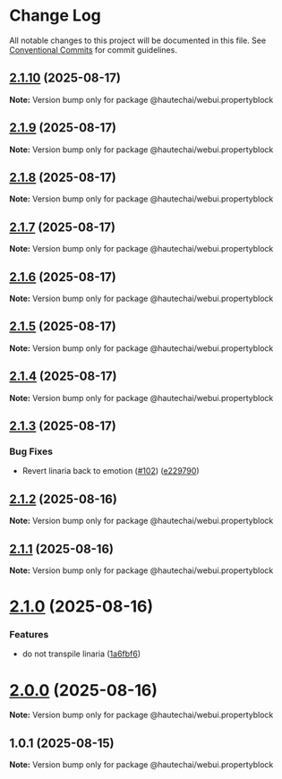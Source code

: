# Change Log

All notable changes to this project will be documented in this file.
See [Conventional Commits](https://conventionalcommits.org) for commit guidelines.

## [2.1.10](https://github.com/HautechAI/webui/compare/@hautechai/webui.propertyblock@2.1.9...@hautechai/webui.propertyblock@2.1.10) (2025-08-17)

**Note:** Version bump only for package @hautechai/webui.propertyblock

## [2.1.9](https://github.com/HautechAI/webui/compare/@hautechai/webui.propertyblock@2.1.8...@hautechai/webui.propertyblock@2.1.9) (2025-08-17)

**Note:** Version bump only for package @hautechai/webui.propertyblock

## [2.1.8](https://github.com/HautechAI/webui/compare/@hautechai/webui.propertyblock@2.1.7...@hautechai/webui.propertyblock@2.1.8) (2025-08-17)

**Note:** Version bump only for package @hautechai/webui.propertyblock

## [2.1.7](https://github.com/HautechAI/webui/compare/@hautechai/webui.propertyblock@2.1.6...@hautechai/webui.propertyblock@2.1.7) (2025-08-17)

**Note:** Version bump only for package @hautechai/webui.propertyblock

## [2.1.6](https://github.com/HautechAI/webui/compare/@hautechai/webui.propertyblock@2.1.5...@hautechai/webui.propertyblock@2.1.6) (2025-08-17)

**Note:** Version bump only for package @hautechai/webui.propertyblock

## [2.1.5](https://github.com/HautechAI/webui/compare/@hautechai/webui.propertyblock@2.1.4...@hautechai/webui.propertyblock@2.1.5) (2025-08-17)

**Note:** Version bump only for package @hautechai/webui.propertyblock

## [2.1.4](https://github.com/HautechAI/webui/compare/@hautechai/webui.propertyblock@2.1.3...@hautechai/webui.propertyblock@2.1.4) (2025-08-17)

**Note:** Version bump only for package @hautechai/webui.propertyblock

## [2.1.3](https://github.com/HautechAI/webui/compare/@hautechai/webui.propertyblock@2.1.2...@hautechai/webui.propertyblock@2.1.3) (2025-08-17)

### Bug Fixes

- Revert linaria back to emotion ([#102](https://github.com/HautechAI/webui/issues/102)) ([e229790](https://github.com/HautechAI/webui/commit/e229790dae8eba4b3037bbe41365e5a73ab7f6dc))

## [2.1.2](https://github.com/HautechAI/webui/compare/@hautechai/webui.propertyblock@2.1.1...@hautechai/webui.propertyblock@2.1.2) (2025-08-16)

**Note:** Version bump only for package @hautechai/webui.propertyblock

## [2.1.1](https://github.com/HautechAI/webui/compare/@hautechai/webui.propertyblock@2.1.0...@hautechai/webui.propertyblock@2.1.1) (2025-08-16)

**Note:** Version bump only for package @hautechai/webui.propertyblock

# [2.1.0](https://github.com/HautechAI/webui/compare/@hautechai/webui.propertyblock@1.0.1...@hautechai/webui.propertyblock@2.1.0) (2025-08-16)

### Features

- do not transpile linaria ([1a6fbf6](https://github.com/HautechAI/webui/commit/1a6fbf6353a0e5028040006b5045170cf83f1ba0))

# [2.0.0](https://github.com/HautechAI/webui/compare/@hautechai/webui.propertyblock@1.0.1...@hautechai/webui.propertyblock@2.0.0) (2025-08-16)

**Note:** Version bump only for package @hautechai/webui.propertyblock

## 1.0.1 (2025-08-15)

**Note:** Version bump only for package @hautechai/webui.propertyblock
